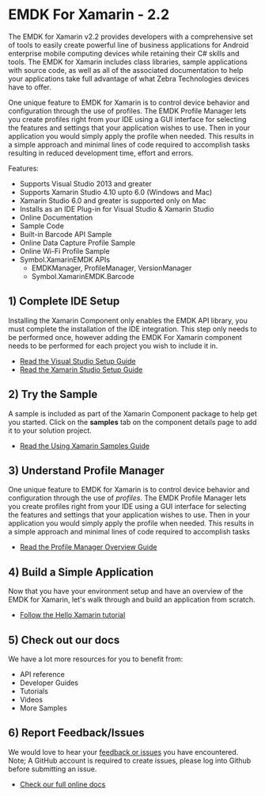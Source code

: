 
# EMDK For Xamarin - 2.2
The EMDK for Xamarin v2.2 provides developers with a comprehensive set of tools to easily create powerful line of business applications for Android enterprise mobile computing devices while retaining their C# skills and tools. The EMDK for Xamarin includes class libraries, sample applications with source code, as well as all of the associated documentation to help your applications take full advantage of what Zebra Technologies devices have to offer.

One unique feature to EMDK for Xamarin is to control device behavior and configuration through the use of profiles. The EMDK Profile Manager lets you create profiles right from your IDE using a GUI interface for selecting the features and settings that your application wishes to use. Then in your application you would simply apply the profile when needed. This results in a simple approach and minimal lines of code required to accomplish tasks resulting in reduced development time, effort and errors.

Features:

* Supports Visual Studio 2013 and greater
* Supports Xamarin Studio 4.10 upto 6.0 (Windows and Mac)
* Xamarin Studio 6.0 and greater is supported only on Mac
* Installs as an IDE Plug-in for Visual Studio & Xamarin Studio
* Online Documentation
* Sample Code
* Built-in Barcode API Sample
* Online Data Capture Profile Sample
* Online Wi-Fi Profile Sample
* Symbol.XamarinEMDK APIs
	* EMDKManager, ProfileManager, VersionManager
	* Symbol.XamarinEMDK.Barcode

## 1) Complete IDE Setup
Installing the Xamarin Component only enables the EMDK API library, you must complete the installation of the IDE integration. This step only needs to be performed once, however adding the EMDK For Xamarin component needs to be performed for each project you wish to include it in.

- [Read the Visual Studio Setup Guide](http://emdk.github.io/xamarin-docs/2.2/#guide-vs-setup)
- [Read the Xamarin Studio Setup Guide](http://emdk.github.io/xamarin-docs/2.2/#guide-xs-setup)

## 2) Try the Sample
A sample is included as part of the Xamarin Component package to help get you started. Click on the **samples** tab on the component details page to add it to your solution project.

- [Read the Using Xamarin Samples Guide](http://emdk.github.io/xamarin-docs/2.2/#guide-sample-about)

## 3) Understand Profile Manager
One unique feature to EMDK for Xamarin is to control device behavior and configuration through the use of *profiles*. The EMDK Profile Manager lets you create profiles right from your IDE using a GUI interface for selecting the features and settings that your application wishes to use. Then in your application you would simply apply the profile when needed. This results in a simple approach and minimal lines of code required to accomplish tasks

- [Read the Profile Manager Overview Guide](http://emdk.github.io/xamarin-docs/2.2/#guide-profiles-about)

## 4) Build a Simple Application
Now that you have your environment setup and have an overview of the EMDK for Xamarin, let's walk through and build an application from scratch.

- [Follow the Hello Xamarin tutorial](http://emdk.github.io/xamarin-docs/2.2/#guide-tutorial-helloxamarin)

## 5) Check out our docs
We have a lot more resources for you to benefit from:

- API reference
- Developer Guides
- Tutorials
- Videos
- More Samples

## 6) Report Feedback/Issues
We would love to hear your [feedback or issues](https://github.com/emdk/xamarin-docs/issues/new?title=EMDK%20For%20Xamarin) you have encountered. Note; A GitHub account is required to create issues, please log into Github before submitting an issue.


- [Check our full online docs](http://emdk.github.io/xamarin-docs/2.2/)
